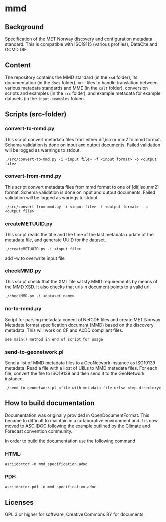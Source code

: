 # mmd

## Background
Specification of the MET Norway discovery and configuration metadata
standard. This is compatible with ISO19115 (various profiles), DataCite
and GCMD DIF. 

## Content

The repository contains the MMD standard (in the `xsd` folder), its
documentation (in the `docs` folder), xml-files to handle translation
between various metadata standards and MMD (in the `xslt` folder),
conversion scripts and examples (in the `src` folder), and example
metadata for example datasets (in the `input-examples` folder).

## Scripts (src-folder)

### convert-to-mmd.py
This script convert metadata files from either dif,iso or mm2 to mmd format.
Schema validation is done on input and output documents. Failed validation will
be logged as warnings to stdout.

```
./src/convert-to-mmd.py -i <input file> -f <input format> -o <output file>
```

### convert-from-mmd.py
This script convert metadata files from mmd format to one of [dif,iso,mm2] format.
Schema validation is done on input and output documents. Failed validation
will be logged as warings to stdout.

```
./src/convert-from-mmd.py -i <input file> -f <output format> - o <output file>
```

### createMETUUID.py
This script reads the title and the time of the last metadata update of the
metadata file, and generate UUID for the dataset.

```
./createMETUUID.py -i <input file>
```

add -w to overwrite input file


### checkMMD.py
This script check that the XML file satisfy MMD requirements by means
of the MMD XSD. It also checks that urls in document points to a valid url.

```
./checkMMD.py -i <dataset_name>
```

### nc-to-mmd.py
Script for parsing metadata conent of NetCDF files and create MET Norway Metadata
format specification document (MMD) based on the discovery metadata.
This will work on CF and ACDD compliant files.

```
see main() method in end of script for usage
```

### send-to-geonetwork.pl
Send a list of MMD metadata files to a GeoNetwork instance as ISO19139 metadata.
Read a file with a liost of URLs to MMD metadata files. For each file, convert
the file to ISO19139 and then send it to the GeoNetwork instance.

```
./send-to-geonetwork.pl <file with metadata file urls> <tmp directory>
```

## How to build documentation
Documentation was originally provided in OpenDocumentFormat. This became
to difficult to maintain in a collaborative environment and it is now
moved to ASCIIDOC following the example outlined by the Climate and
Forecast convention community.

In order to build the documentation use the following command

### HTML:
```
asciidoctor -n mmd_specification.adoc
```
### PDF:
```
asciidoctor-pdf -n mmd_specification.adoc
```    

## Licenses
GPL 3 or higher for software, Creative Commons BY for documents.
